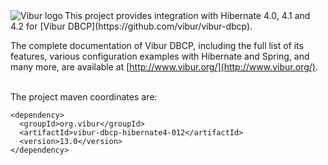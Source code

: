 <img align="left" src="http://www.vibur.org/img/vibur-130x130.png" alt="Vibur logo"> 
This project provides integration with Hibernate 4.0, 4.1 and 4.2 for [Vibur DBCP](https://github.com/vibur/vibur-dbcp).

The complete documentation of Vibur DBCP, including the full list of its features, various configuration 
examples with Hibernate and Spring, and many more, are available at [http://www.vibur.org/](http://www.vibur.org/).

<br>
The project maven coordinates are:

```
<dependency>
  <groupId>org.vibur</groupId>
  <artifactId>vibur-dbcp-hibernate4-012</artifactId>
  <version>13.0</version>
</dependency>   
```
